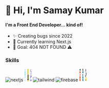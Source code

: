 
# 👋 Hi, I'm Samay Kumar

####  I'm a Front End Developer... kind of!

* ✨ Creating bugs since 2022
* 🔭 Currently learning Next.js
* 🎯 Goal: 404 NOT FOUND ⚠️

<h3>Skills</h3>

  <img  src="https://cdn.worldvectorlogo.com/logos/nextjs-2.svg"  alt="nextjs"  width="5"  height="40"  />
  <img  src="https://raw.githubusercontent.com/devicons/devicon/master/icons/react/react-original-wordmark.svg"  alt="react"  width="5"  height="40"  />
  <img  src="https://raw.githubusercontent.com/devicons/devicon/master/icons/javascript/javascript-original.svg"  alt="javascript"  width="5"  height="40"  />
  <img  src="https://raw.githubusercontent.com/devicons/devicon/master/icons/redux/redux-original.svg"  alt="redux"  width="5"  height="40"  />
  <img  src="https://www.vectorlogo.zone/logos/tailwindcss/tailwindcss-icon.svg"  alt="tailwind"  width="5"  height="40"  />
  <img  src="https://www.vectorlogo.zone/logos/firebase/firebase-icon.svg"  alt="firebase"  width="5"  height="40"  />
  <img  src="https://raw.githubusercontent.com/devicons/devicon/master/icons/html5/html5-original-wordmark.svg"  alt="html5"  width="5"  height="40"  />
  <img  src="https://raw.githubusercontent.com/devicons/devicon/master/icons/css3/css3-original-wordmark.svg"  alt="css3"  width="5"  height="40"  />
  <img  src="https://raw.githubusercontent.com/devicons/devicon/master/icons/linux/linux-original.svg"  alt="linux"  width="5"  height="40"  />
